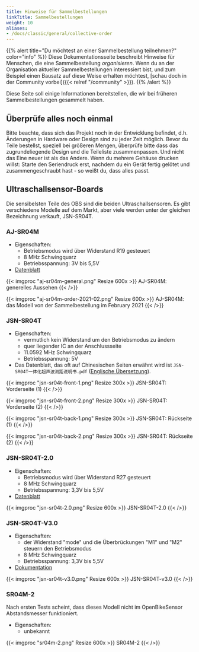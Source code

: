 ```yaml
---
title: Hinweise für Sammelbestellungen
linkTitle: Sammelbestellungen
weight: 10
aliases:
- /docs/classic/general/collective-order
---
```


{{% alert title="Du möchtest an einer Sammelbestellung teilnehmen?" color="info" %}}
Diese Dokumentationsseite beschreibt Hinweise für Menschen, die eine
Sammelbestellung _organisieren_. Wenn du an der Organisation aktueller
Sammelbestellungen interessiert bist, und zum Beispiel einen Bausatz auf diese
Weise erhalten möchtest, [schau doch in der Community vorbei]({{< relref "/community" >}}).
{{% /alert %}}


Diese Seite soll einige Informationen bereitstellen, die wir bei früheren
Sammelbestellungen gesammelt haben.

## Überprüfe alles noch einmal

Bitte beachte, dass sich das Projekt noch in der Entwicklung befindet, d.h.
Änderungen in Hardware oder Design sind zu jeder Zeit möglich. Bevor du Teile
bestellst, speziell bei größeren Mengen, überprüfe bitte dass das zugrundeliegende
Design und die Teileliste zusammenpassen. Und nicht das Eine neuer ist als
das Andere. Wenn du mehrere Gehäuse drucken willst: Starte den Seriendruck
erst, nachdem du ein Gerät fertig gelötet und zusammengeschraubt hast - so 
weißt du, dass alles passt.


## Ultraschallsensor-Boards

Die sensibelsten Teile des OBS sind die beiden Ultraschallsensoren.
Es gibt verschiedene Modelle auf dem Markt, aber viele werden unter der gleichen
Bezeichnung verkauft, JSN-SR04T.

### AJ-SR04M

* Eigenschaften:
  * Betriebsmodus wird über Widerstand R19 gesteuert
  * 8 MHz Schwingquarz
  * Betriebsspannung: 3V bis 5,5V
* [Datenblatt](https://github.com/tomaskovacik/kicad-library/tree/master/library/datasheet/K02-AJ-SR04)

{{< imgproc "aj-sr04m-general.png" Resize 600x >}}
AJ-SR04M: generelles Aussehen
{{< />}}

{{< imgproc "aj-sr04m-order-2021-02.png" Resize 600x >}}
AJ-SR04M: das Modell von der Sammelbestellung im February 2021
{{< />}}


### JSN-SR04T

* Eigenschaften:
  * vermutlich kein Widerstand um den Betriebsmodus zu ändern
  * quer liegender IC an der Anschlussseite
  * 11.0592 MHz Schwingquarz
  * Betriebsspannung: 5V
* Das Datenblatt, das oft auf Chinesischen Seiten erwähnt wird ist `JSN-SR04T一体化超声波测距说明书.pdf` ([Englische Übersetzung](jsn-sr04t-en.pdf)).

{{< imgproc "jsn-sr04t-front-1.png" Resize 300x >}}
JSN-SR04T: Vorderseite (1)
{{< />}}

{{< imgproc "jsn-sr04t-front-2.png" Resize 300x >}}
JSN-SR04T: Vorderseite (2)
{{< />}}

{{< imgproc "jsn-sr04t-back-1.png" Resize 300x >}}
JSN-SR04T: Rückseite (1)
{{< />}}

{{< imgproc "jsn-sr04t-back-2.png" Resize 300x >}}
JSN-SR04T: Rückseite (2)
{{< />}}

### JSN-SR04T-2.0

* Eigenschaften:
  * Betriebsmodus wird über Widerstand R27 gesteuert
  * 8 MHz Schwingquarz
  * Betriebsspannung: 3,3V bis 5,5V
* [Datenblatt](https://www.jahankitshop.com/getattach.aspx?id=4635&Type=Product)

{{< imgproc "jsn-sr04t-2.0.png" Resize 600x >}}
JSN-SR04T-2.0
{{< />}}

### JSN-SR04T-V3.0

* Eigenschaften:
  * der Widerstand "mode" und die Überbrückungen "M1" und "M2" steuern den Betriebsmodus
  * 8 MHz Schwingquarz
  * Betriebsspannung: 3,3V bis 5,5V
* [Dokumentation](https://de.aliexpress.com/item/32863960886.html)

{{< imgproc "jsn-sr04t-v3.0.png" Resize 600x >}}
JSN-SR04T-v3.0
{{< />}}

### SR04M-2

Nach ersten Tests scheint, dass dieses Modell nicht im OpenBikeSensor Abstandsmesser funktioniert.

* Eigenschaften:
  * unbekannt

{{< imgproc "sr04m-2.png" Resize 600x >}}
SR04M-2
{{< />}}
